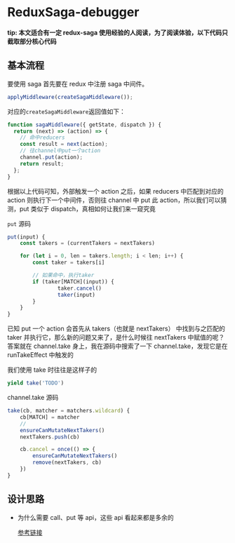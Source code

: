 # ReduxSaga-debugger

**tip: 本文适合有一定 redux-saga 使用经验的人阅读，为了阅读体验，以下代码只截取部分核心代码**

## 基本流程

要使用 saga 首先要在 redux 中注册 saga 中间件。

```js
applyMiddleware(createSagaMiddleware());
```

对应的`createSagaMiddleware`返回值如下：

```js
function sagaMiddleware({ getState, dispatch }) {
  return (next) => (action) => {
    // 命中reducers
    const result = next(action);
    // 往channel中put一个action
    channel.put(action);
    return result;
  };
}
```

根据以上代码可知，外部触发一个 action 之后，如果 reducers 中匹配到对应的 action 则执行下一个中间件，否则往 channel 中 put 此 action，所以我们可以猜测，put 类似于 dispatch，真相如何让我们来一窥究竟

`put` 源码

```js
put(input) {
	const takers = (currentTakers = nextTakers)

	for (let i = 0, len = takers.length; i < len; i++) {
		const taker = takers[i]

		// 如果命中，执行taker
		if (taker[MATCH](input)) {
				taker.cancel()
				taker(input)
		}
	}
}
```

已知 put 一个 action 会首先从 takers（也就是 nextTakers） 中找到与之匹配的 taker 并执行它，那么新的问题又来了，是什么时候往 nextTakers 中赋值的呢？答案就在 channel.take 身上，我在源码中搜索了一下 channel.take，发现它是在 runTakeEffect 中触发的

我们使用 take 时往往是这样子的

```js
yield take('TODO')
```

channel.take 源码

```js
take(cb, matcher = matchers.wildcard) {
	cb[MATCH] = matcher
	//
	ensureCanMutateNextTakers()
	nextTakers.push(cb)

	cb.cancel = once(() => {
		ensureCanMutateNextTakers()
		remove(nextTakers, cb)
	})
}
```

## 设计思路

- 为什么需要 call、put 等 api，这些 api 看起来都是多余的

  [参考链接](https://redux-saga-in-chinese.js.org/docs/basics/DeclarativeEffects.html)
